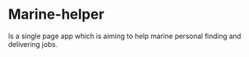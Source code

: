 # Marine-helper
Is a single page app which is aiming to help marine personal finding and delivering jobs.


